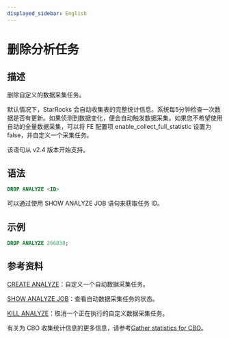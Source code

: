 ```yaml
---
displayed_sidebar: English
---
```


# 删除分析任务

## 描述

删除自定义的数据采集任务。

默认情况下，StarRocks 会自动收集表的完整统计信息。系统每5分钟检查一次数据是否有更新。如果侦测到数据变化，便会自动触发数据采集。如果您不希望使用自动的全量数据采集，可以将 FE 配置项 enable_collect_full_statistic 设置为 false，并自定义一个采集任务。

该语句从 v2.4 版本开始支持。

## 语法

```SQL
DROP ANALYZE <ID>
```

可以通过使用 SHOW ANALYZE JOB 语句来获取任务 ID。

## 示例

```SQL
DROP ANALYZE 266030;
```

## 参考资料

[CREATE ANALYZE](../data-definition/CREATE_ANALYZE.md)：自定义一个自动数据采集任务。

[SHOW ANALYZE JOB](../data-definition/SHOW_ANALYZE_JOB.md)：查看自动数据采集任务的状态。

[KILL ANALYZE](../data-definition/KILL_ANALYZE.md)：取消一个正在执行的自定义数据采集任务。

有关为 CBO 收集统计信息的更多信息，请参考[Gather statistics for CBO](../../../using_starrocks/Cost_based_optimizer.md)。
